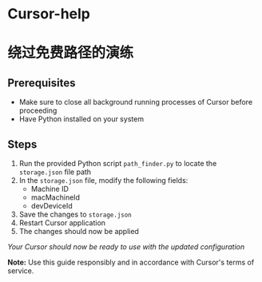 # Cursor-help
# 绕过免费路径的演练

## Prerequisites
- Make sure to close all background running processes of Cursor before proceeding
- Have Python installed on your system

## Steps
1. Run the provided Python script `path_finder.py` to locate the `storage.json` file path
2. In the `storage.json` file, modify the following fields:
   - Machine ID
   - macMachineId  
   - devDeviceId
3. Save the changes to `storage.json`
4. Restart Cursor application
5. The changes should now be applied

*Your Cursor should now be ready to use with the updated configuration*

**Note:** Use this guide responsibly and in accordance with Cursor's terms of service.
